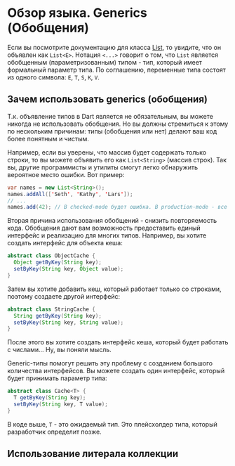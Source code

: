 # Обзор языка. Generics (Обобщения)

Если вы посмотрите документацию для класса [List](http://api.dartlang.org/dart_core/List.html), то увидите, что он объявлен как `List<E>`. Нотация `<...>` говорит о том, что `List` является обобщенным (параметризованным) типом - тип, который имеет формальный параметр типа. По соглашению, переменные типа состоят из одного символа: `E`, `T`, `S`, `K`, `V`.

## Зачем использовать generics (обобщения)

Т.к. объявление типов в Dart является не обязательным, вы можете никогда не использовать обобщения. Но вы должны стремиться к этому по нескольким причинам: типы (обобщения или нет) делают ваш код более понятным и чистым.

Например, если вы уверены, что массив будет содержать только строки, то вы можете объявить его как `List<String>` (массив строк). Так вы, другие программисты и утилиты смогут легко обнаружить вероятное место ошибки. Вот пример:

```java
var names = new List<String>();
names.addAll(['Seth', 'Kathy', 'Lars']);
// ...
names.add(42); // В checked-mode будет ошибка. В production-mode - все хорошо отработает.
```

Вторая причина использования обобщений - снизить повторяемость кода. Обобщения дают вам возможность предоставить единый интерфейс и реализацию для многих типов. Например, вы хотите создать интерфейс для объекта кеша:

```java
abstract class ObjectCache {
  Object getByKey(String key);
  setByKey(String key, Object value);
}
```

Затем вы хотите добавить кеш, который работает только со строками, поэтому создаете другой интерфейс:

```java
abstract class StringCache {
  String getByKey(String key);
  setByKey(String key, String value);
}
```

После этого вы хотите создать интерфейс кеша, который будет работать с числами... Ну, вы поняли мысль.

Generiс-типы помогут решить эту проблему с созданием большого количества интерфейсов. Вы можете создать один интерфейс, который будет принимать параметр типа:

```java
abstract class Cache<T> {
  T getByKey(String key);
  setByKey(String key, T value);
}
```

В коде выше, `T` - это ожидаемый тип. Это плейсхолдер типа, который разработчик определит позже.

## Использование литерала коллекции
